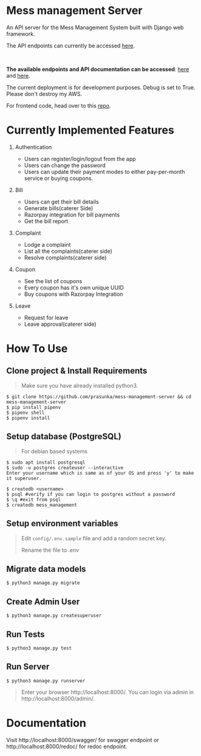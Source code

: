 # Mess management Server

An API server for the Mess Management System built with Django web framework. 

The API endpoints can currently be accessed [here](http://ec2-3-23-96-26.us-east-2.compute.amazonaws.com:8000/api/v1/).

<br>

**The available endpoints and API documentation can be accessed**:
[here](http://ec2-3-23-96-26.us-east-2.compute.amazonaws.com:8000/api/swagger/) and [here](http://ec2-3-23-96-26.us-east-2.compute.amazonaws.com:8000/api/redoc/).

The current deployment is for development purposes. Debug is set to True.
Please don't destroy my AWS.


For frontend code, head over to this [repo](https://github.com/Prateek93a/NoMess).

Currently Implemented Features 
=
1. Authentication
    * Users can register/login/logout from the app
    * Users can change the password
    * Users can update their payment modes to either pay-per-month service or buying coupons.


2. Bill
    * Users can get their bill details
    * Generate bills(caterer Side)
    * Razorpay integration for bill payments
    * Get the bill report

3. Complaint
    * Lodge a complaint
    * List all the complaints(caterer side)
    * Resolve complaints(caterer side)

4. Coupon
    * See the list of coupons
    * Every coupon has it's own unique UUID
    * Buy coupons with Razorpay Integration

5. Leave
    * Request for leave
    * Leave approval(caterer side)

How To Use
=
## Clone project & Install Requirements
> Make sure you have already installed python3.
```
$ git clone https://github.com/prasunka/mess-management-server && cd mess-management-server
$ pip install pipenv
$ pipenv shell
$ pipenv install
```
## Setup database (PostgreSQL)
> For debian based systems
```
$ sudo apt install postgresql
$ sudo -u postgres createuser --interactive
Enter your username which is same as of your OS and press 'y' to make it superuser.

$ createdb <username>
$ psql #verify if you can login to postgres without a password
$ \q #exit from psql
$ createdb mess_management
```
## Setup environment variables
> Edit `config/.env.sample` file and add a random secret key. 
>
> Rename the file to .env

## Migrate data models
```
$ python3 manage.py migrate
```
## Create Admin User
```
$ python3 manage.py createsuperuser
```
## Run Tests
```
$ python3 manage.py test
```
## Run Server
```
$ python3 manage.py runserver
```
> Enter your browser http://localhost:8000/. You can login via admin in http://localhost:8000/admin/.

Documentation
=
Visit http://localhost:8000/swagger/ for swagger endpoint or http://localhost:8000/redoc/ for redoc endpoint.

